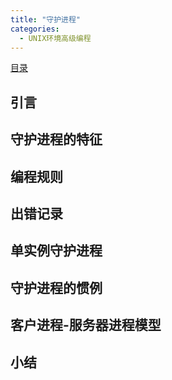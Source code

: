 ```yaml
---
title: "守护进程"
categories:
  - UNIX环境高级编程
---
```


[目录](UNIX环境高级编程)

## 引言

## 守护进程的特征

## 编程规则

## 出错记录

## 单实例守护进程

## 守护进程的惯例

## 客户进程-服务器进程模型

## 小结
